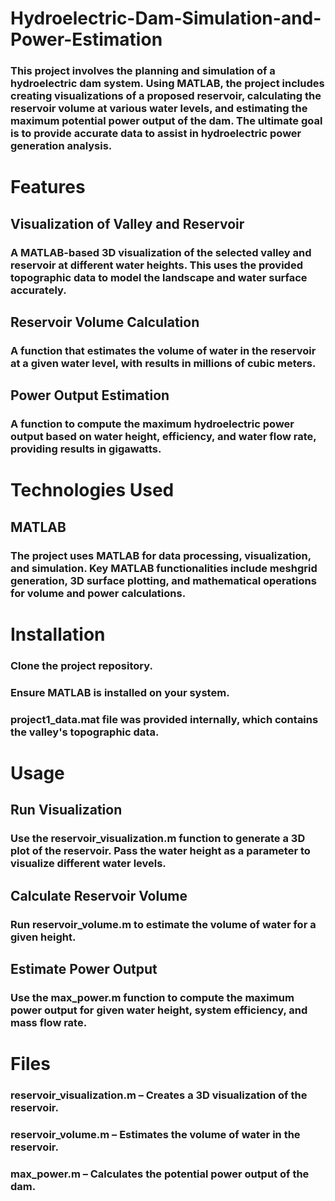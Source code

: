 # Hydroelectric-Dam-Simulation-and-Power-Estimation
### This project involves the planning and simulation of a hydroelectric dam system. Using MATLAB, the project includes creating visualizations of a proposed reservoir, calculating the reservoir volume at various water levels, and estimating the maximum potential power output of the dam. The ultimate goal is to provide accurate data to assist in hydroelectric power generation analysis.

# Features
## Visualization of Valley and Reservoir
### A MATLAB-based 3D visualization of the selected valley and reservoir at different water heights. This uses the provided topographic data to model the landscape and water surface accurately.

## Reservoir Volume Calculation
### A function that estimates the volume of water in the reservoir at a given water level, with results in millions of cubic meters.

## Power Output Estimation
### A function to compute the maximum hydroelectric power output based on water height, efficiency, and water flow rate, providing results in gigawatts.

# Technologies Used
## MATLAB
### The project uses MATLAB for data processing, visualization, and simulation. Key MATLAB functionalities include meshgrid generation, 3D surface plotting, and mathematical operations for volume and power calculations.

# Installation
### Clone the project repository.
### Ensure MATLAB is installed on your system.
### project1_data.mat file was provided internally, which contains the valley's topographic data.

# Usage
## Run Visualization
### Use the reservoir_visualization.m function to generate a 3D plot of the reservoir. Pass the water height as a parameter to visualize different water levels.

## Calculate Reservoir Volume
### Run reservoir_volume.m to estimate the volume of water for a given height.

## Estimate Power Output
### Use the max_power.m function to compute the maximum power output for given water height, system efficiency, and mass flow rate.

# Files
### reservoir_visualization.m – Creates a 3D visualization of the reservoir.
### reservoir_volume.m – Estimates the volume of water in the reservoir.
### max_power.m – Calculates the potential power output of the dam.
